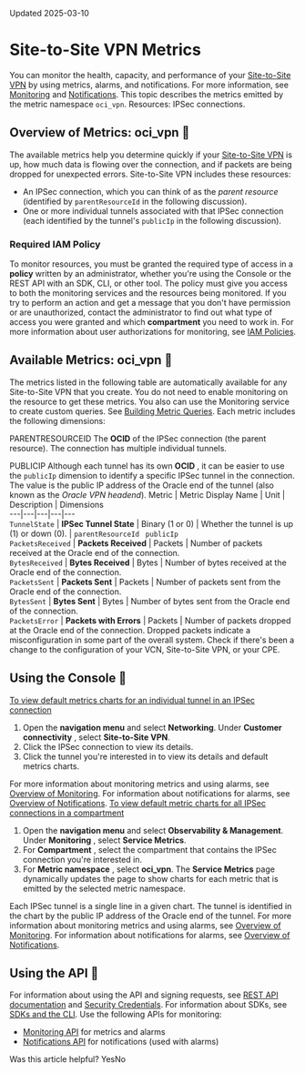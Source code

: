 Updated 2025-03-10
# Site-to-Site VPN Metrics
You can monitor the health, capacity, and performance of your [Site-to-Site VPN](https://docs.oracle.com/en-us/iaas/Content/Network/Tasks/managingIPsec.htm#managingIPSec "Site-to-Site VPN provides an IPSec connection between an on-premises network and a Virtual Cloud Network \(VCN\).") by using metrics, alarms, and notifications. For more information, see [Monitoring](https://docs.oracle.com/iaas/Content/Monitoring/home.htm) and [Notifications](https://docs.oracle.com/iaas/Content/Notification/home.htm). 
This topic describes the metrics emitted by the metric namespace `oci_vpn`.
Resources: IPSec connections.
## Overview of Metrics: oci_vpn 🔗 
The available metrics help you determine quickly if your [Site-to-Site VPN](https://docs.oracle.com/en-us/iaas/Content/Network/Tasks/managingIPsec.htm#managingIPSec "Site-to-Site VPN provides an IPSec connection between an on-premises network and a Virtual Cloud Network \(VCN\).") is up, how much data is flowing over the connection, and if packets are being dropped for unexpected errors.
Site-to-Site VPN includes these resources:
  * An IPSec connection, which you can think of as the _parent resource_ (identified by `parentResourceId` in the following discussion).
  * One or more individual tunnels associated with that IPSec connection (each identified by the tunnel's `publicIp` in the following discussion).


### Required IAM Policy
To monitor resources, you must be granted the required type of access in a **policy** written by an administrator, whether you're using the Console or the REST API with an SDK, CLI, or other tool. The policy must give you access to both the monitoring services and the resources being monitored. If you try to perform an action and get a message that you don't have permission or are unauthorized, contact the administrator to find out what type of access you were granted and which **compartment** you need to work in. For more information about user authorizations for monitoring, see [IAM Policies](https://docs.oracle.com/iaas/Content/Security/Reference/monitoring_security.htm#iam-policies). 
## Available Metrics: oci_vpn 🔗 
The metrics listed in the following table are automatically available for any Site-to-Site VPN that you create. You do not need to enable monitoring on the resource to get these metrics.
You also can use the Monitoring service to create custom queries. See [Building Metric Queries](https://docs.oracle.com/iaas/Content/Monitoring/Tasks/buildingqueries.htm).
Each metric includes the following dimensions:  

PARENTRESOURCEID
    The **OCID** of the IPSec connection (the parent resource). The connection has multiple individual tunnels. 

PUBLICIP
    Although each tunnel has its own **OCID** , it can be easier to use the `publicIp` dimension to identify a specific IPSec tunnel in the connection. The value is the public IP address of the Oracle end of the tunnel (also known as the _Oracle VPN headend_). 
Metric | Metric Display Name | Unit | Description | Dimensions  
---|---|---|---|---  
`TunnelState` |  **IPSec Tunnel State** |  Binary (1 or 0) |  Whether the tunnel is up (1) or down (0). |  `parentResourceId ` `publicIp`  
`PacketsReceived` |  **Packets Received** |  Packets |  Number of packets received at the Oracle end of the connection.  
`BytesReceived` |  **Bytes Received** |  Bytes |  Number of bytes received at the Oracle end of the connection.  
`PacketsSent` |  **Packets Sent** |  Packets |  Number of packets sent from the Oracle end of the connection.  
`BytesSent` |  **Bytes Sent** |  Bytes |  Number of bytes sent from the Oracle end of the connection.  
`PacketsError` |  **Packets with Errors** |  Packets |  Number of packets dropped at the Oracle end of the connection. Dropped packets indicate a misconfiguration in some part of the overall system. Check if there's been a change to the configuration of your VCN, Site-to-Site VPN, or your CPE.   
## Using the Console 🔗 
[To view default metrics charts for an individual tunnel in an IPSec connection](https://docs.oracle.com/en-us/iaas/Content/Network/Reference/ipsecmetrics2.htm)
  1. Open the **navigation menu** and select **Networking**. Under **Customer connectivity** , select **Site-to-Site VPN**.
  2. Click the IPSec connection to view its details.
  3. Click the tunnel you're interested in to view its details and default metrics charts.


For more information about monitoring metrics and using alarms, see [Overview of Monitoring](https://docs.oracle.com/iaas/Content/Monitoring/Concepts/monitoringoverview.htm). For information about notifications for alarms, see [Overview of Notifications](https://docs.oracle.com/iaas/Content/Notification/Concepts/notificationoverview.htm).
[To view default metric charts for all IPSec connections in a compartment](https://docs.oracle.com/en-us/iaas/Content/Network/Reference/ipsecmetrics2.htm)
  1. Open the **navigation menu** and select **Observability & Management**. Under **Monitoring** , select **Service Metrics**. 
  2. For **Compartment** , select the compartment that contains the IPSec connection you're interested in. 
  3. For **Metric namespace** , select **oci_vpn**.
The **Service Metrics** page dynamically updates the page to show charts for each metric that is emitted by the selected metric namespace. 


Each IPSec tunnel is a single line in a given chart. The tunnel is identified in the chart by the public IP address of the Oracle end of the tunnel.
For more information about monitoring metrics and using alarms, see [Overview of Monitoring](https://docs.oracle.com/iaas/Content/Monitoring/Concepts/monitoringoverview.htm). For information about notifications for alarms, see [Overview of Notifications](https://docs.oracle.com/iaas/Content/Notification/Concepts/notificationoverview.htm).
## Using the API 🔗 
For information about using the API and signing requests, see [REST API documentation](https://docs.oracle.com/iaas/Content/API/Concepts/usingapi.htm) and [Security Credentials](https://docs.oracle.com/iaas/Content/General/Concepts/credentials.htm). For information about SDKs, see [SDKs and the CLI](https://docs.oracle.com/iaas/Content/API/Concepts/sdks.htm).
Use the following APIs for monitoring:
  * [Monitoring API](https://docs.oracle.com/iaas/api/#/en/monitoring/latest/) for metrics and alarms 
  * [Notifications API](https://docs.oracle.com/iaas/api/#/en/notification/latest/) for notifications (used with alarms)


Was this article helpful?
YesNo

